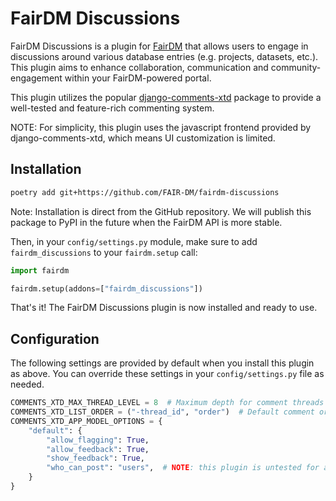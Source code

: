 # FairDM Discussions

FairDM Discussions is a plugin for [FairDM](https://www.fairdm.org/en/latest) that allows users to engage in discussions around various database entries (e.g. projects, datasets, etc.). This plugin aims to enhance collaboration, communication and community-engagement within your FairDM-powered portal.

This plugin utilizes the popular [django-comments-xtd](https://github.com/danirus/django-comments-xtd) package to provide a well-tested and feature-rich commenting system. 

NOTE: For simplicity, this plugin uses the javascript frontend provided by django-comments-xtd, which means UI customization is limited.

## Installation

```bash
poetry add git+https://github.com/FAIR-DM/fairdm-discussions
```

Note: Installation is direct from the GitHub repository. We will publish this package to PyPI in the future when the FairDM API is more stable.

Then, in your `config/settings.py` module, make sure to add `fairdm_discussions` to your `fairdm.setup` call:

```python
import fairdm

fairdm.setup(addons=["fairdm_discussions"])
```

That's it! The FairDM Discussions plugin is now installed and ready to use.


## Configuration

The following settings are provided by default when you install this plugin as above. You can override these settings in your `config/settings.py` file as needed.

```python
COMMENTS_XTD_MAX_THREAD_LEVEL = 8  # Maximum depth for comment threads
COMMENTS_XTD_LIST_ORDER = ("-thread_id", "order")  # Default comment ordering
COMMENTS_XTD_APP_MODEL_OPTIONS = {
    "default": {
        "allow_flagging": True,
        "allow_feedback": True,
        "show_feedback": True,
        "who_can_post": "users",  # NOTE: this plugin is untested for anonymous comments. Changes to this value may have unintended consequences.
    }
}
```




